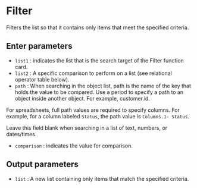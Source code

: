 # Filter

Filters the list so that it contains only items that meet the specified criteria.

## Enter parameters

- `list1` : indicates the list that is the search target of the Filter function card.
- `list2` : A specific comparison to perform on a list (see relational operator table below).
- `path` : When searching in the object list, path is the name of the key that holds the value to be compared. Use a period to specify a path to an object inside another object. For example, customer.id.

For spreadsheets, full path values are required to specify columns. For example, for a column labeled `Status`, the path value is `Columns.1- Status`.

Leave this field blank when searching in a list of text, numbers, or dates/times.

- `comparison` : indicates the value for comparison.

## Output parameters

- `list` : A new list containing only items that match the specified criteria.
